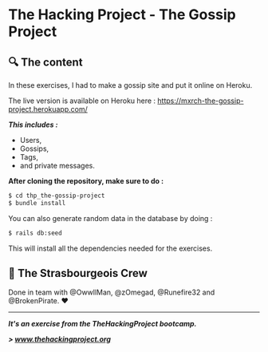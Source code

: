 # The Hacking Project - The Gossip Project


## :mag: The content
In these exercises, I had to make a gossip site and put it online on Heroku.

The live version is available on Heroku here : https://mxrch-the-gossip-project.herokuapp.com/

***This includes :***
* Users,
* Gossips,
* Tags,
* and private messages.

**After cloning the repository, make sure to do :**
```sh
$ cd thp_the-gossip-project
$ bundle install
```

You can also generate random data in the database by doing :
```sh
$ rails db:seed
```

This will install all the dependencies needed for the exercises.

## :european_post_office: The Strasbourgeois Crew
Done in team with @OwwllMan, @zOmegad, @Runefire32 and @BrokenPirate. :heart:

<hr>

***It's an exercise from the TheHackingProject bootcamp.***

***> www.thehackingproject.org***

